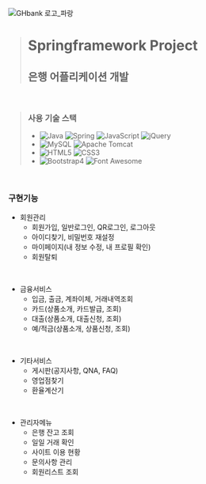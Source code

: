 ![GHbank 로고_파랑](https://github.com/user-attachments/assets/d3af2838-289c-44ca-9080-1cac91dc1c77)

> # Springframework Project
> ## 은행 어플리케이션 개발
<br/>

> ### 사용 기술 스택 
> - ![Java](https://img.shields.io/badge/java-007396?style=for-the-badge&logoColor=black) ![Spring](https://img.shields.io/badge/Spring-6DB33F?style=for-the-badge&logo=Spring&logoColor=white) ![JavaScript](https://img.shields.io/badge/JavaScript-F7DF1E?style=for-the-badge&logo=JavaScript&logoColor=black) ![jQuery](https://img.shields.io/badge/jquery-0769AD?style=for-the-badge&logo=jquery&logoColor=white)
> - ![MySQL](https://img.shields.io/badge/MySQL-4479A1?style=for-the-badge&logo=MySQL&logoColor=white) ![Apache Tomcat](https://img.shields.io/badge/APACHE%20TOMCAT-F8DC75?style=for-the-badge&logo=APACHE%20TOMCAT&logoColor=black)
> - ![HTML5](https://img.shields.io/badge/HTML5-E34F26?style=for-the-badge&logo=HTML5&logoColor=white) ![CSS3](https://img.shields.io/badge/CSS-1572B6?style=for-the-badge&logo=CSS3&logoColor=white)
> - ![Bootstrap4](https://img.shields.io/badge/Bootstrap4-7952B3?style=for-the-badge&logo=Bootstrap&logoColor=white) ![Font Awesome](https://img.shields.io/badge/Font%20Awesome-538DD7?style=for-the-badge&logo=Font%20Awesome&logoColor=white)
<br/>

 ### 구현기능
  * 회원관리
    - 회원가입, 일반로그인, QR로그인, 로그아웃
    - 아이디찾기, 비밀번호 재설정
    - 마이페이지(내 정보 수정, 내 프로필 확인)
    - 회원탈퇴
<br/>

  * 금융서비스
    - 입금, 출금, 계좌이체, 거래내역조회
    - 카드(상품소개, 카드발급, 조회)
    - 대출(상품소개, 대출신청, 조회)
    - 예/적금(상품소개, 상품신청, 조회)
<br/>

* 기타서비스
  - 게시판(공지사항, QNA, FAQ)
  - 영업점찾기
  - 환율계산기
<br/>

* 관리자메뉴
  - 은행 잔고 조회
  - 일일 거래 확인
  - 사이트 이용 현황
  - 문의사항 관리
  - 회원리스트 조회
<br/>
